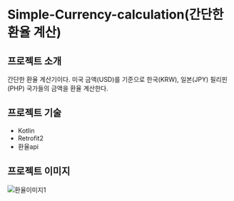 # Simple-Currency-calculation(간단한 환율 계산)

## 프로젝트 소개
간단한 환율 계산기이다. 미국 금액(USD)를 기준으로 한국(KRW), 일본(JPY) 필리핀(PHP) 국가들의 금액을 환율 계산한다.

## 프로젝트 기술
- Kotlin
- Retrofit2
- 환율api

## 프로젝트 이미지
![환율이미지1](https://user-images.githubusercontent.com/58352779/82043035-db59e400-96e5-11ea-8aee-cde1c8d5b101.PNG)
